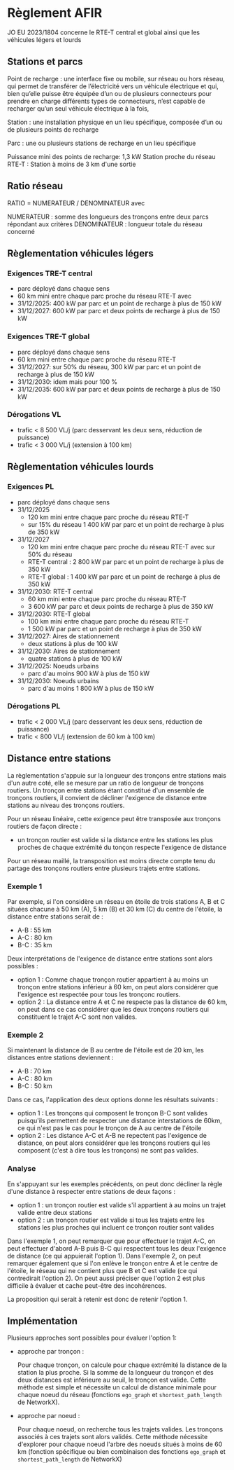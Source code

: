 # Règlement AFIR

JO EU 2023/1804
concerne le RTE-T central et global ainsi que les véhicules légers et lourds

## Stations et parcs

Point de recharge : une interface fixe ou mobile, sur réseau ou hors réseau, qui permet de transférer de l’électricité vers un véhicule électrique et qui, bien qu’elle puisse être équipée d’un ou de plusieurs connecteurs pour prendre en charge différents types de connecteurs, n’est capable de recharger qu’un seul véhicule électrique à la fois,

Station : une installation physique en un lieu spécifique, composée d’un ou de plusieurs points de recharge

Parc : une ou plusieurs stations de recharge en un lieu spécifique

Puissance mini des points de recharge: 1,3 kW
Station proche du réseau RTE-T : Station à moins de 3 km d'une sortie

## Ratio réseau

RATIO = NUMERATEUR / DENOMINATEUR avec

NUMERATEUR : somme des longueurs des tronçons entre deux parcs répondant aux critères
DENOMINATEUR : longueur totale du réseau concerné

## Règlementation véhicules légers

### Exigences TRE-T central

- parc déployé dans chaque sens
- 60 km mini entre chaque parc proche du réseau RTE-T avec
- 31/12/2025: 400 kW par parc et un point de recharge à plus de 150 kW 
- 31/12/2027: 600 kW par parc et deux points de recharge à plus de 150 kW

### Exigences TRE-T global

- parc déployé dans chaque sens
- 60 km mini entre chaque parc proche du réseau RTE-T
- 31/12/2027: sur 50% du réseau, 300 kW par parc et un point de recharge à plus de 150 kW 
- 31/12/2030: idem mais pour 100 %
- 31/12/2035: 600 kW par parc et deux points de recharge à plus de 150 kW

### Dérogations VL

- trafic < 8 500 VL/j (parc desservant les deux sens, réduction de puissance)
- trafic < 3 000 VL/j (extension à 100 km)

## Règlementation véhicules lourds

### Exigences PL

- parc déployé dans chaque sens
- 31/12/2025
  - 120 km mini entre chaque parc proche du réseau RTE-T
  - sur 15% du réseau 1 400 kW par parc et un point de recharge à plus de 350 kW 
- 31/12/2027
  - 120 km mini entre chaque parc proche du réseau RTE-T avec sur 50% du réseau
  - RTE-T central : 2 800 kW par parc et un point de recharge à plus de 350 kW 
  - RTE-T global : 1 400 kW par parc et un point de recharge à plus de 350 kW 
- 31/12/2030: RTE-T central 
  - 60 km mini entre chaque parc proche du réseau RTE-T
  - 3 600 kW par parc et deux points de recharge à plus de 350 kW 
- 31/12/2030: RTE-T global
  - 100 km mini entre chaque parc proche du réseau RTE-T
  - 1 500 kW par parc et un point de recharge à plus de 350 kW 
- 31/12/2027: Aires de stationnement
  - deux stations à plus de 100 kW
- 31/12/2030: Aires de stationnement
  - quatre stations à plus de 100 kW
- 31/12/2025: Noeuds urbains
  - parc d'au moins 900 kW à plus de 150 kW
- 31/12/2030: Noeuds urbains
  - parc d'au moins 1 800 kW à plus de 150 kW

### Dérogations PL

- trafic < 2 000 VL/j (parc desservant les deux sens, réduction de puissance)
- trafic < 800 VL/j (extension de 60 km à 100 km)

## Distance entre stations

La règlementation s'appuie sur la longueur des tronçons entre stations mais d'un autre coté, elle se mesure par un ratio de longueur de tronçons routiers.
Un tronçon entre stations étant constitué d'un ensemble de tronçons routiers, il convient de décliner l'exigence de distance entre stations au niveau des tronçons routiers.

Pour un réseau linéaire, cette exigence peut être transposée aux tronçons routiers de façon directe :

- un tronçon routier est valide si la distance entre les stations les plus proches de chaque extrémité du tonçon respecte l'exigence de distance

Pour un réseau maillé, la transposition est moins directe compte tenu du partage des tronçons routiers entre plusieurs trajets entre stations.

### Exemple 1

Par exemple, si l'on considère un réseau en étoile de trois stations A, B et C situées chacune à 50 km (A), 5 km (B) et 30 km (C) du centre de l'étoile, la distance entre stations serait de :

- A-B : 55 km
- A-C : 80 km
- B-C : 35 km

Deux interprétations de l'exigence de distance entre stations sont alors possibles :

- option 1 : Comme chaque tronçon routier appartient à au moins un tronçon entre stations inférieur à 60 km, on peut alors considérer que l'exigence est respectée pour tous les tronçonc routiers.
- option 2 : La distance entre A et C ne respecte pas la distance de 60 km, on peut dans ce cas considérer que les deux tronçons routiers qui constituent le trajet A-C sont non valides.

### Exemple 2

Si maintenant la distance de B au centre de l'étoile est de 20 km, les distances entre stations deviennent :

- A-B : 70 km
- A-C : 80 km
- B-C : 50 km

Dans ce cas, l'application des deux options donne les résultats suivants :

- option 1 : Les tronçons qui composent le tronçon B-C sont valides puisqu'ils permettent de respecter une distance interstations de 60km, ce qui n'est pas le cas pour le tronçon de A au centre de l'étoile
- option 2 : Les distance A-C et A-B ne repectent pas l'exigence de distance, on peut alors considérer que les tronçons routiers qui les composent (c'est à dire tous les tronçons) ne sont pas valides.

### Analyse

En s'appuyant sur les exemples précédents, on peut donc décliner la règle d'une distance à respecter entre stations de deux façons :

- option 1 : un tronçon routier est valide s'il appartient à au moins un trajet valide entre deux stations
- option 2 : un tronçon routier est valide si tous les trajets entre les stations les plus proches qui incluent ce tronçon routier sont valides

Dans l'exemple 1, on peut remarquer que pour effectuer le trajet A-C, on peut effectuer d'abord A-B puis B-C qui respectent tous les deux l'exigence de distance (ce qui appuierait l'option 1).
Dans l'exemple 2, on peut remarquer également que si l'on enlève le tronçon entre A et le centre de l'étoile, le réseau qui ne contient plus que B et C est valide (ce qui contredirait l'option 2).
On peut aussi préciser que l'option 2 est plus difficile à évaluer et cache peut-être des incohérences.

La proposition qui serait à retenir est donc de retenir l'option 1.

## Implémentation

Plusieurs approches sont possibles pour évaluer l'option 1:

- approche par tronçon :

  Pour chaque tronçon, on calcule pour chaque extrémité la distance de la station la plus proche. Si la somme de la longueur du tronçon et des deux distances est inférieure au seuil, le tronçon est valide.
  Cette méthode est simple et nécessite un calcul de distance minimale pour chaque noeud du réseau (fonctions `ego_graph` et `shortest_path_length` de NetworkX).

- approche par noeud :

  Pour chaque noeud, on recherche tous les trajets valides. Les tronçons associés à ces trajets sont alors validés.
  Cette méthode nécessite d'explorer pour chaque noeud l'arbre des noeuds situés à moins de 60 km (fonction spécifique ou bien combinaison des fonctions `ego_graph` et `shortest_path_length` de NetworkX)